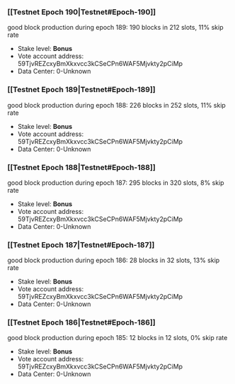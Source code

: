 ### [[Testnet Epoch 190|Testnet#Epoch-190]]
good block production during epoch 189: 190 blocks in 212 slots, 11% skip rate
* Stake level: **Bonus** 
* Vote account address: 59TjvREZcxyBmXkxvcc3kCSeCPn6WAF5Mjvkty2pCiMp
* Data Center: 0-Unknown
### [[Testnet Epoch 189|Testnet#Epoch-189]]
good block production during epoch 188: 226 blocks in 252 slots, 11% skip rate
* Stake level: **Bonus** 
* Vote account address: 59TjvREZcxyBmXkxvcc3kCSeCPn6WAF5Mjvkty2pCiMp
* Data Center: 0-Unknown
### [[Testnet Epoch 188|Testnet#Epoch-188]]
good block production during epoch 187: 295 blocks in 320 slots, 8% skip rate
* Stake level: **Bonus** 
* Vote account address: 59TjvREZcxyBmXkxvcc3kCSeCPn6WAF5Mjvkty2pCiMp
* Data Center: 0-Unknown
### [[Testnet Epoch 187|Testnet#Epoch-187]]
good block production during epoch 186: 28 blocks in 32 slots, 13% skip rate
* Stake level: **Bonus** 
* Vote account address: 59TjvREZcxyBmXkxvcc3kCSeCPn6WAF5Mjvkty2pCiMp
* Data Center: 0-Unknown
### [[Testnet Epoch 186|Testnet#Epoch-186]]
good block production during epoch 185: 12 blocks in 12 slots, 0% skip rate
* Stake level: **Bonus** 
* Vote account address: 59TjvREZcxyBmXkxvcc3kCSeCPn6WAF5Mjvkty2pCiMp
* Data Center: 0-Unknown